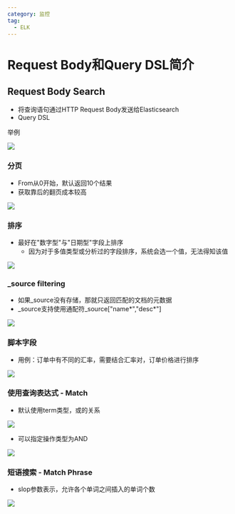 ```yaml
---
category: 监控
tag:
  - ELK
---
```


# Request Body和Query DSL简介

## Request Body Search

* 将查询语句通过HTTP Request Body发送给Elasticsearch
* Query DSL

举例

![](https://gitee.com/clay-wangzhi/blogImg/raw/master/blogImg/1568169039971.png)

### 分页

* From从0开始，默认返回10个结果
* 获取靠后的翻页成本较高

![](https://gitee.com/clay-wangzhi/blogImg/raw/master/blogImg/1568169125069.png)

### 排序

* 最好在"数字型"与"日期型"字段上排序
  * 因为对于多值类型或分析过的字段排序，系统会选一个值，无法得知该值

![](https://gitee.com/clay-wangzhi/blogImg/raw/master/blogImg/1568170207936.png)

### _source filtering

* 如果\_source没有存储，那就只返回匹配的文档的元数据
* \_source支持使用通配符\_source["name\*","desc\*"]

![](https://gitee.com/clay-wangzhi/blogImg/raw/master/blogImg/1568191600446.png)

### 脚本字段

* 用例：订单中有不同的汇率，需要结合汇率对，订单价格进行排序

![](https://gitee.com/clay-wangzhi/blogImg/raw/master/blogImg/1568191768549.png)

### 使用查询表达式 - Match

* 默认使用term类型，或的关系

![](https://gitee.com/clay-wangzhi/blogImg/raw/master/blogImg/1568191830422.png)

* 可以指定操作类型为AND

![](https://gitee.com/clay-wangzhi/blogImg/raw/master/blogImg/1568191867781.png)

### 短语搜索 - Match Phrase

* slop参数表示，允许各个单词之间插入的单词个数

![](https://gitee.com/clay-wangzhi/blogImg/raw/master/blogImg/1568192076860.png)